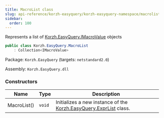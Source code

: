 ```yaml
---
title: MacroList class
slug: api-reference/korzh-easyquery/korzh-easyquery-namespace/macrolist-class
sidebar:
  order: 100
---
```


Represents a list of [Korzh.EasyQuery.IMacroValue](/easyquery/docs/api-reference/korzh-easyquery/korzh-easyquery-namespace/imacrovalue-interface) objects
```csharp
public class Korzh.EasyQuery.MacroList
    : Collection<IMacroValue>

```
Package: `Korzh.EasyQuery` (targets: `netstandard2.0`)

Assembly: `Korzh.EasyQuery.dll`

### Constructors

| Name | Type | Description | 
| --- | --- | --- | 
| MacroList() | `void` | Initializes a new instance of the [Korzh.EasyQuery.ExprList](/easyquery/docs/api-reference/korzh-easyquery/korzh-easyquery-namespace/exprlist-class) class. |
